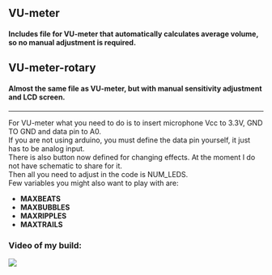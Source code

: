 ## VU-meter
#### Includes file for VU-meter that automatically calculates average volume, so no manual adjustment is required.

## VU-meter-rotary
#### Almost the same file as VU-meter, but with manual sensitivity adjustment and LCD screen.

***

For VU-meter what you need to do is to insert microphone Vcc to 3.3V, GND TO GND and data pin to A0.  
If you are not using arduino, you must define the data pin yourself, it just has to be analog input.  
There is also button now defined for changing effects. At the moment I do not have schematic to share for it.  
Then all you need to adjust in the code is NUM_LEDS.  
Few variables you might also want to play with are: 
<strong>
* MAXBEATS
* MAXBUBBLES
* MAXRIPPLES
* MAXTRAILS
</strong>

### Video of my build:
[![](http://img.youtube.com/vi/Box-O3KY1qI/0.jpg)](http://www.youtube.com/watch?v=Box-O3KY1qI "Youtube")
